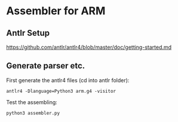 # Assembler for ARM

## Antlr Setup

https://github.com/antlr/antlr4/blob/master/doc/getting-started.md

## Generate parser etc.

First generate the antlr4 files (cd into antlr folder):

`antlr4 -Dlanguage=Python3 arm.g4 -visitor`

Test the assembling:

`python3 assembler.py`
